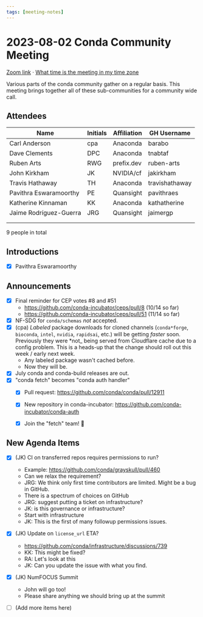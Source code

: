 ```yaml
---
tags: [meeting-notes]
---
```

# 2023-08-02 Conda Community Meeting 

[Zoom link](https://zoom.us/j/9138593505) · [What time is the meeting in my time zone](https://dateful.com/convert/utc?t=5pm)

Various parts of the conda community gather on a regular basis. This meeting brings together all of these sub-communities for a community wide call.

## Attendees

| Name                   | Initials | Affiliation  | GH Username      |
| ---------------------- | -------- | ------------ | ---------------- |
| Carl Anderson          | cpa      | Anaconda     | barabo           |
| Dave Clements          | DPC      | Anaconda     | tnabtaf          |
| Ruben Arts             | RWG      | prefix.dev   | ruben-arts       |
| John Kirkham           | JK       | NVIDIA/cf    | jakirkham        |  
| Travis Hathaway        | TH       | Anaconda     | travishathaway   |
| Pavithra Eswaramoorthy | PE       | Quansight    | pavithraes       |
| Katherine Kinnaman     | KK       | Anaconda     | kathatherine     |
| Jaime Rodríguez-Guerra | JRG      | Quansight    | jaimergp         |
|                        |          |              |                  |
|                        |          |              |                  |

9 people in total

## Introductions

- [x] Pavithra Eswaramoorthy 

## Announcements

- [x] Final reminder for CEP votes #8 and #51
  - https://github.com/conda-incubator/ceps/pull/8  (10/14 so far)
  - https://github.com/conda-incubator/ceps/pull/51 (11/14 so far)
- [x] NF-SDG for `conda/schemas` *not* accepted.
- [x] (cpa) *Labeled* package downloads for cloned channels (`conda*forge`, `bioconda`, `intel`, `nvidia`, `rapidsai`, etc.) will be getting *faster* soon.  Previously they were *not_ being served from Cloudflare cache due to a config problem.  This is a heads-up that the change should roll out this week / early next week.
    - Any labeled package wasn't cached before.
    - Now they will be.
- [x] July conda and conda-build releases are out.
- [x] "conda fetch" becomes "conda auth handler"
    - [x] Pull request: https://github.com/conda/conda/pull/12911
    - [x] New repository in conda-incubator: https://github.com/conda-incubator/conda-auth
    - [x] Join the "fetch" team! :slightly_smiling_face: 


## New Agenda Items

- [x] (JK) CI on transferred repos requires permissions to run?
    - Example: https://github.com/conda/grayskull/pull/460
    - Can we relax the requirement?
    - JRG: We think only first time contributors are limited.  Might be a bug in GitHub.
    - There is a spectrum of choices on GitHub
    - JRG: suggest putting a ticket on infrastructure?
    - JK: is this governance or infrastructure?
    - Start with infrastructure
    - JK: This is the first of many followup permissions issues.
- [x] (JK) Update on `license_url` ETA?
    - https://github.com/conda/infrastructure/discussions/739
    - KK: This might be fixed?
    - RA: Let's look at this
    - JK: Can you update the issue with what you find.
- [x] (JK) NumFOCUS Summit
    - John will go too!
    - Please share anything we should bring up at the summit
- [ ] (Add more items here)
 
